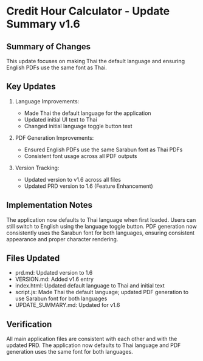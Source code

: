 # Credit Hour Calculator - Update Summary v1.6

## Summary of Changes

This update focuses on making Thai the default language and ensuring English PDFs use the same font as Thai.

## Key Updates

1. Language Improvements:
   - Made Thai the default language for the application
   - Updated initial UI text to Thai
   - Changed initial language toggle button text

2. PDF Generation Improvements:
   - Ensured English PDFs use the same Sarabun font as Thai PDFs
   - Consistent font usage across all PDF outputs

3. Version Tracking:
   - Updated version to v1.6 across all files
   - Updated PRD version to 1.6 (Feature Enhancement)

## Implementation Notes

The application now defaults to Thai language when first loaded. Users can still switch to English using the language toggle button. PDF generation now consistently uses the Sarabun font for both languages, ensuring consistent appearance and proper character rendering.

## Files Updated

- prd.md: Updated version to 1.6
- VERSION.md: Added v1.6 entry
- index.html: Updated default language to Thai and initial text
- script.js: Made Thai the default language; updated PDF generation to use Sarabun font for both languages
- UPDATE_SUMMARY.md: Updated for v1.6

## Verification

All main application files are consistent with each other and with the updated PRD. The application now defaults to Thai language and PDF generation uses the same font for both languages.